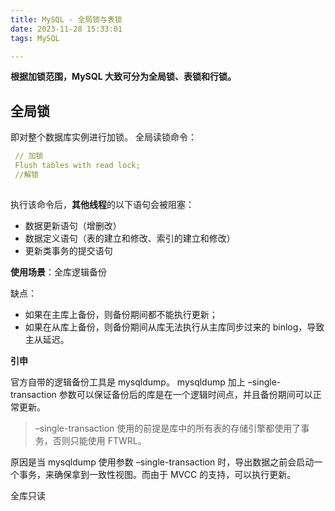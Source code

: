 ```yaml
---
title: MySQL - 全局锁与表锁
date: 2023-11-28 15:33:01
tags: MySQL

---
```


**根据加锁范围，MySQL 大致可分为全局锁、表锁和行锁。**

## 全局锁

即对整个数据库实例进行加锁。
全局读锁命令：

```yaml
 // 加锁
 Flush tables with read lock;
 //解锁
 
```
     
执行该命令后，**其他线程**的以下语句会被阻塞：

 - 数据更新语句（增删改）
 - 数据定义语句（表的建立和修改、索引的建立和修改）
 - 更新类事务的提交语句

**使用场景**：全库逻辑备份

缺点：

- 如果在主库上备份，则备份期间都不能执行更新；
- 如果在从库上备份，则备份期间从库无法执行从主库同步过来的 binlog，导致主从延迟。

**引申**

官方自带的逻辑备份工具是 mysqldump。
mysqldump 加上 –single-transaction  参数可以保证备份后的库是在一个逻辑时间点，并且备份期间可以正常更新。

> –single-transaction 使用的前提是库中的所有表的存储引擎都使用了事务，否则只能使用 FTWRL。

原因是当 mysqldump 使用参数 –single-transaction 时，导出数据之前会启动一个事务，来确保拿到一致性视图。而由于 MVCC 的支持，可以执行更新。

全库只读
<!--stackedit_data:
eyJoaXN0b3J5IjpbMTc0MzA2NTgxOCwxOTYzMjk0ODY1LDE0ND
YwMTE4NywxOTYzMjk0ODY1LC0xMzEyMjk0MywtOTk5MzQwMTA4
LC02NjAzNzc5ODcsLTI5NDgwMjQ5LC02MDg1NDc4MzcsMTA0Nj
ExMzYzNywxMjUxNDM3NDM2LDIwNjg4NDY5NzUsLTUxNDA5Njgz
MSwxOTkxMDQzNDI3LC0xOTQzNDY1NTM2LC0xMzY5NDQ2MzEwLC
01MDEwMzA4NjBdfQ==
-->
